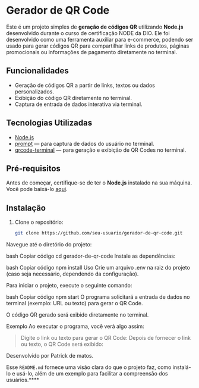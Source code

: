 # Gerador de QR Code

Este é um projeto simples de **geração de códigos QR** utilizando **Node.js** desenvolvido durante o curso de certificação NODE da DIO. Ele foi desenvolvido como uma ferramenta auxiliar para e-commerce, podendo ser usado para gerar códigos QR para compartilhar links de produtos, páginas promocionais ou informações de pagamento diretamente no terminal.

## Funcionalidades

- Geração de códigos QR a partir de links, textos ou dados personalizados.
- Exibição do código QR diretamente no terminal.
- Captura de entrada de dados interativa via terminal.

## Tecnologias Utilizadas

- [Node.js](https://nodejs.org/)
- [prompt](https://www.npmjs.com/package/prompt) — para captura de dados do usuário no terminal.
- [qrcode-terminal](https://www.npmjs.com/package/qrcode-terminal) — para geração e exibição de QR Codes no terminal.

## Pré-requisitos

Antes de começar, certifique-se de ter o **Node.js** instalado na sua máquina. Você pode baixá-lo [aqui](https://nodejs.org/).

## Instalação

1. Clone o repositório:

   ```bash
   git clone https://github.com/seu-usuario/gerador-de-qr-code.git
Navegue até o diretório do projeto:

bash
Copiar código
cd gerador-de-qr-code
Instale as dependências:

bash
Copiar código
npm install
Uso
Crie um arquivo .env na raiz do projeto (caso seja necessário, dependendo da configuração).

Para iniciar o projeto, execute o seguinte comando:

bash
Copiar código
npm start
O programa solicitará a entrada de dados no terminal (exemplo: URL ou texto) para gerar o QR Code.

O código QR gerado será exibido diretamente no terminal.

Exemplo
Ao executar o programa, você verá algo assim:

> Digite o link ou texto para gerar o QR Code:
Depois de fornecer o link ou texto, o QR Code será exibido:

Desenvolvido por Patrick de matos.

Esse `README.md` fornece uma visão clara do que o projeto faz, como instalá-lo e usá-lo, além de um exemplo para facilitar a compreensão dos usuários.****
